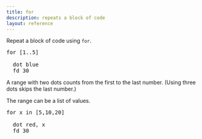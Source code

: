```yaml
---
title: for
description: repeats a block of code
layout: reference
---
```


Repeat a block of code using <code>for</code>.

<pre class="jumbo">for <span data-dfn="range">[1..5]</span><br>
  dot blue
<span data-dfn="indent">  </span>fd 30
</pre>

A range with two dots counts from the first to the last number.
(Using three dots skips the last number.)

The range can be a list of values.

<pre class="jumbo">for <span data-dfn="variable">x</span> in <span data-dfn="range">[5,10,20]</span><br>
  dot red, <span data-dfn="changes each time">x</span>
  fd 30
</pre>

